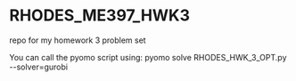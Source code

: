# RHODES_ME397_HWK3
repo for my homework 3 problem set

You can call the pyomo script using:
pyomo solve RHODES_HWK_3_OPT.py --solver=gurobi

